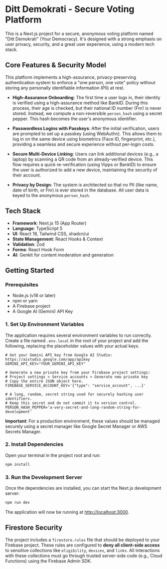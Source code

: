 # Ditt Demokrati - Secure Voting Platform

This is a Next.js project for a secure, anonymous voting platform named "Ditt Demokrati" (Your Democracy). It's designed with a strong emphasis on user privacy, security, and a great user experience, using a modern tech stack.

## Core Features & Security Model

This platform implements a high-assurance, privacy-preserving authentication system to enforce a "one person, one vote" policy without storing any personally identifiable information (PII) at rest.

- **High-Assurance Onboarding**: The first time a user logs in, their identity is verified using a high-assurance method like BankID. During this process, their age is checked, but their national ID number (Fnr) is never stored. Instead, we compute a non-reversible `person_hash` using a secret pepper. This hash becomes the user's anonymous identifier.

- **Passwordless Logins with Passkeys**: After the initial verification, users are prompted to set up a passkey (using WebAuthn). This allows them to log in on the same device using biometrics (Face ID, fingerprint, etc.), providing a seamless and secure experience without per-login costs.

- **Secure Multi-Device Linking**: Users can link additional devices (e.g., a laptop) by scanning a QR code from an already-verified device. This flow requires a quick re-verification (using Vipps or BankID) to ensure the user is authorized to add a new device, maintaining the security of their account.

- **Privacy by Design**: The system is architected so that no PII (like name, date of birth, or Fnr) is ever stored in the database. All user data is keyed to the anonymous `person_hash`.

## Tech Stack

- **Framework**: Next.js 15 (App Router)
- **Language**: TypeScript 5
- **UI**: React 18, Tailwind CSS, shadcn/ui
- **State Management**: React Hooks & Context
- **Validation**: Zod
- **Forms**: React Hook Form
- **AI**: Genkit for content moderation and generation

## Getting Started

### Prerequisites

- Node.js (v18 or later)
- npm or yarn
- A Firebase project
- A Google AI (Gemini) API Key

### 1. Set Up Environment Variables

The application requires several environment variables to run correctly. Create a file named `.env.local` in the root of your project and add the following, replacing the placeholder values with your actual keys.

```env
# Get your Gemini API key from Google AI Studio: https://aistudio.google.com/app/apikey
GEMINI_API_KEY="YOUR_GEMINI_API_KEY"

# Generate a new private key from your Firebase project settings:
# Project settings > Service accounts > Generate new private key
# Copy the entire JSON object here.
FIREBASE_SERVICE_ACCOUNT_KEY='{"type": "service_account", ...}'

# A long, random, secret string used for securely hashing user identifiers.
# Keep this secret and do not commit it to version control.
PERSON_HASH_PEPPER='a-very-secret-and-long-random-string-for-development'
```

**Important**: For a production environment, these values should be managed securely using a secret manager like Google Secret Manager or AWS Secrets Manager.

### 2. Install Dependencies

Open your terminal in the project root and run:

```bash
npm install
```

### 3. Run the Development Server

Once the dependencies are installed, you can start the Next.js development server:

```bash
npm run dev
```

The application will now be running at [http://localhost:3000](http://localhost:3000).

## Firestore Security

The project includes a `firestore.rules` file that should be deployed to your Firebase project. These rules are configured to **deny all client-side access** to sensitive collections like `eligibility`, `devices`, and `links`. All interactions with these collections must go through trusted server-side code (e.g., Cloud Functions) using the Firebase Admin SDK.

